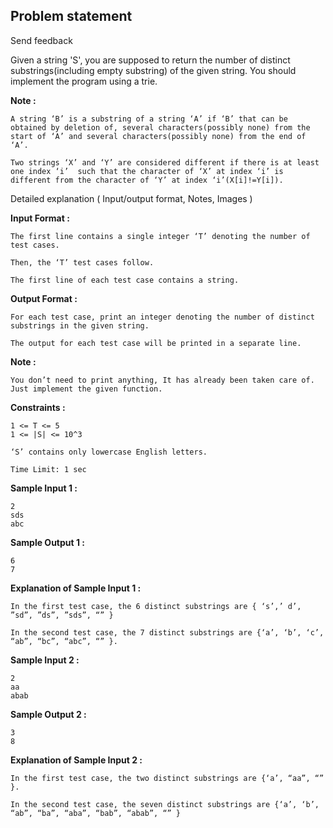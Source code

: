 Problem statement
-----------------

Send feedback

Given a string 'S', you are supposed to return the number of distinct substrings(including empty substring) of the given string. You should implement the program using a trie.

**Note :**

    A string ‘B’ is a substring of a string ‘A’ if ‘B’ that can be obtained by deletion of, several characters(possibly none) from the start of ‘A’ and several characters(possibly none) from the end of ‘A’. 
    
    Two strings ‘X’ and ‘Y’ are considered different if there is at least one index ‘i’  such that the character of ‘X’ at index ‘i’ is different from the character of ‘Y’ at index ‘i’(X[i]!=Y[i]).
    

Detailed explanation ( Input/output format, Notes, Images )

**Input Format :**

    The first line contains a single integer ‘T’ denoting the number of test cases.
    
    Then, the ‘T’ test cases follow.
    
    The first line of each test case contains a string.
    

**Output Format :**

    For each test case, print an integer denoting the number of distinct substrings in the given string.
    
    The output for each test case will be printed in a separate line.
    

**Note :**

    You don’t need to print anything, It has already been taken care of. Just implement the given function.
    

**Constraints :**

    1 <= T <= 5
    1 <= |S| <= 10^3
    
    ‘S’ contains only lowercase English letters.
    
    Time Limit: 1 sec
    

**Sample Input 1 :**

    2
    sds
    abc
    

**Sample Output 1 :**

    6
    7
    

**Explanation of Sample Input 1 :**

    In the first test case, the 6 distinct substrings are { ‘s’,’ d’, ”sd”, ”ds”, ”sds”, “” }
    
    In the second test case, the 7 distinct substrings are {‘a’, ‘b’, ‘c’, “ab”, “bc”, “abc”, “” }.
    

**Sample Input 2 :**

    2
    aa
    abab
    

**Sample Output 2 :**

    3
    8
    

**Explanation of Sample Input 2 :**

    In the first test case, the two distinct substrings are {‘a’, “aa”, “” }.
    
    In the second test case, the seven distinct substrings are {‘a’, ‘b’, “ab”, “ba”, “aba”, “bab”, “abab”, “” }
